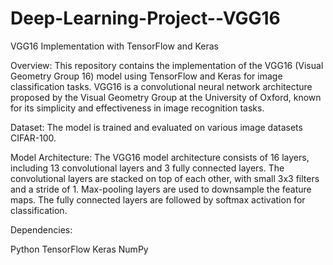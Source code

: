 # Deep-Learning-Project--VGG16

VGG16 Implementation with TensorFlow and Keras

Overview:
This repository contains the implementation of the VGG16 (Visual Geometry Group 16) model using TensorFlow and Keras for image classification tasks. VGG16 is a convolutional neural network architecture proposed by the Visual Geometry Group at the University of Oxford, known for its simplicity and effectiveness in image recognition tasks.

Dataset:
The model is trained and evaluated on various image datasets CIFAR-100.

Model Architecture:
The VGG16 model architecture consists of 16 layers, including 13 convolutional layers and 3 fully connected layers. The convolutional layers are stacked on top of each other, with small 3x3 filters and a stride of 1. Max-pooling layers are used to downsample the feature maps. The fully connected layers are followed by softmax activation for classification.

Dependencies:

Python
TensorFlow
Keras
NumPy
